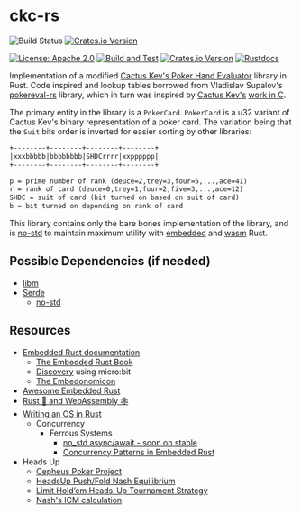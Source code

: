 # ckc-rs

![Build Status](https://github.com/ImperialBower/ckc-rs/actions/workflows/basic.yaml/badge.svg)
[![Crates.io Version](https://img.shields.io/crates/v/ckc-rs.svg)](https://crates.io/crates/ckc-rs)


[![License: Apache 2.0](https://img.shields.io/badge/license-Apache%202.0-blue?style=flat-square)](LICENSE)
[![Build and Test](https://github.com/ImperialBower/ckc-rs/actions/workflows/CI.yaml/badge.svg)](https://github.com/ImperialBower/ckc-rs/actions/workflows/CI.yaml)
[![Crates.io Version](https://img.shields.io/crates/v/ckc-rs.svg)](https://crates.io/crates/ckc-rs)
[![Rustdocs](https://docs.rs/ckc-rs/badge.svg)](https://docs.rs/ckc-rs/)

Implementation of a modified [Cactus Kev's Poker Hand Evaluator](https://suffe.cool/poker/evaluator.html)
library in Rust. Code inspired and lookup tables borrowed from Vladislav Supalov's 
[pokereval-rs](https://github.com/vsupalov/pokereval-rs)
library, which in turn was inspired by [Cactus Kev's](https://suffe.cool)
[work in C](https://suffe.cool/poker/code/).

The primary entity in the library is a `PokerCard`. `PokerCard` is a u32 
variant of Cactus Kev's binary representation of a poker card. The variation 
being that the `Suit` bits order is inverted for easier sorting by other
libraries:

```txt
+--------+--------+--------+--------+
|xxxbbbbb|bbbbbbbb|SHDCrrrr|xxpppppp|
+--------+--------+--------+--------+

p = prime number of rank (deuce=2,trey=3,four=5,...,ace=41)
r = rank of card (deuce=0,trey=1,four=2,five=3,...,ace=12)
SHDC = suit of card (bit turned on based on suit of card)
b = bit turned on depending on rank of card
```

This library contains only the bare bones implementation of the library,
and is [no-std](https://docs.rust-embedded.org/book/intro/no-std.html) to
maintain maximum utility with [embedded](https://docs.rust-embedded.org/)
and [wasm](https://rustwasm.github.io/docs/book/) Rust.

## Possible Dependencies (if needed)

* [libm](https://github.com/rust-lang/libm)
* [Serde](https://serde.rs/)
  * [no-std](https://serde.rs/no-std.html)

## Resources

* [Embedded Rust documentation](https://docs.rust-embedded.org/)
  * [The Embedded Rust Book](https://docs.rust-embedded.org/book/index.html)
  * [Discovery](https://docs.rust-embedded.org/discovery/microbit/) using micro:bit
  * [The Embedonomicon](https://docs.rust-embedded.org/embedonomicon/preface.html)
* [Awesome Embedded Rust](https://github.com/rust-embedded/awesome-embedded-rust)
* [Rust 🦀 and WebAssembly 🕸](https://rustwasm.github.io/docs/book/)
* [Writing an OS in Rust ](https://os.phil-opp.com/)
  * Concurrency
    * Ferrous Systems
      * [no_std async/await - soon on stable](https://ferrous-systems.com/blog/stable-async-on-embedded/)
      * [Concurrency Patterns in Embedded Rust](https://ferrous-systems.com/blog/embedded-concurrency-patterns/)
* Heads Up
  * [Cepheus Poker Project](http://poker.srv.ualberta.ca/)
  * [HeadsUp Push/Fold Nash Equilibrium](https://www.holdemresources.net/hune)
  * [Limit Hold’em Heads-Up Tournament Strategy](https://www.headsuphyper.com/limit-holdem-heads-up-strategy/)
  * [Nash's ICM calculation](https://poker.stackexchange.com/questions/1022/nashs-icm-calculation)